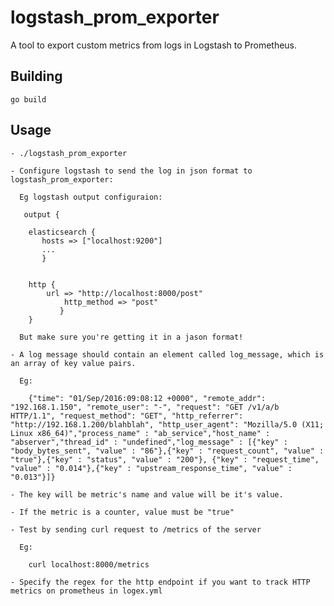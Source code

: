 # logstash_prom_exporter

A tool to export custom metrics from logs in Logstash to Prometheus.

## Building

    go build

## Usage

    - ./logstash_prom_exporter
    
    - Configure logstash to send the log in json format to logstash_prom_exporter:
      
      Eg logstash output configuraion: 
        
       output {
       
        elasticsearch {
           hosts => ["localhost:9200"]
           ...
           }


      	http {
      	    url => "http://localhost:8000/post"
          	    http_method => "post"
        	   }
        }
        
      But make sure you're getting it in a jason format!
      
    - A log message should contain an element called log_message, which is an array of key value pairs.
    
      Eg:
        
        {"time": "01/Sep/2016:09:08:12 +0000", "remote_addr": "192.168.1.150", "remote_user": "-", "request": "GET /v1/a/b HTTP/1.1", "request_method": "GET", "http_referrer": "http://192.168.1.200/blahblah", "http_user_agent": "Mozilla/5.0 (X11; Linux x86_64)","process_name" : "ab_service","host_name" : "abserver","thread_id" : "undefined","log_message" : [{"key" : "body_bytes_sent", "value" : "86"},{"key" : "request_count", "value" : "true"},{"key" : "status", "value" : "200"}, {"key" : "request_time", "value" : "0.014"},{"key" : "upstream_response_time", "value" : "0.013"}]}
      
    - The key will be metric's name and value will be it's value.
   
    - If the metric is a counter, value must be "true"
    
    - Test by sending curl request to /metrics of the server
      
      Eg:
      
        curl localhost:8000/metrics
    
    - Specify the regex for the http endpoint if you want to track HTTP metrics on prometheus in logex.yml
    
 
     